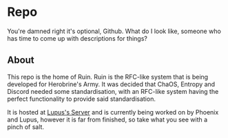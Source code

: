 Repo
====

You're damned right it's optional, Github. What do I look like, someone who has time to come up with descriptions for things?

## About
This repo is the home of Ruin. Ruin is the RFC-like system that is being developed for Herobrine's Army. It was decided that
ChaOS, Entropy and Discord needed some standardisation, with an RFC-like system having the perfect functionality to provide said
standardisation.

It is hosted at [Lupus's Server][0xha-data] and is currently being worked on by Phoenix and Lupus, however it is far from finished,
so take what you see with a pinch of salt.

[0xha-data]: http://0xha-data.com